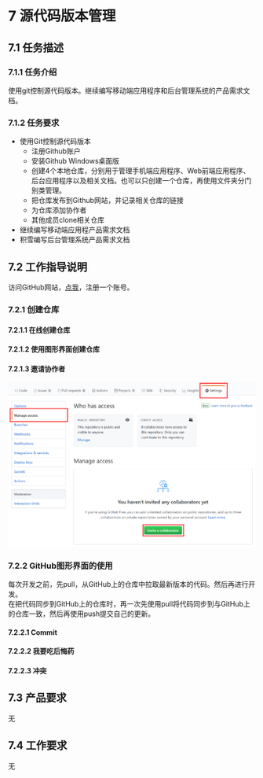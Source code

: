 # 7 源代码版本管理

## 7.1 任务描述

### 7.1.1 任务介绍

使用git控制源代码版本。继续编写移动端应用程序和后台管理系统的产品需求文档。

### 7.1.2 任务要求

- 使用Git控制源代码版本
  - 注册Github账户
  - 安装Github Windows桌面版
  - 创建4个本地仓库，分别用于管理手机端应用程序、Web前端应用程序、后台应用程序以及相关文档。也可以只创建一个仓库，再使用文件夹分门别类管理。
  - 把仓库发布到Github网站，并记录相关仓库的链接
  - 为仓库添加协作者
  - 其他成员clone相关仓库
- 继续编写移动端应用程产品需求文档
- 积雪编写后台管理系统产品需求文档

## 7.2 工作指导说明

访问GitHub网站，[点我](https://github.com)，注册一个账号。

### 7.2.1 创建仓库

#### 7.2.1.1 在线创建仓库

#### 7.2.1.2 使用图形界面创建仓库

#### 7.2.1.3 邀请协作者

![邀请协作者](./image/2020-03-13-22-18-35.png)

### 7.2.2 GitHub图形界面的使用

每次开发之前，先pull，从GitHub上的仓库中拉取最新版本的代码。然后再进行开发。  
在把代码同步到GitHub上的仓库时，再一次先使用pull将代码同步到与GitHub上的仓库一致，然后再使用push提交自己的更新。

#### 7.2.2.1 Commit

#### 7.2.2.2 我要吃后悔药

#### 7.2.2.3 冲突

## 7.3 产品要求

无

## 7.4 工作要求

无
